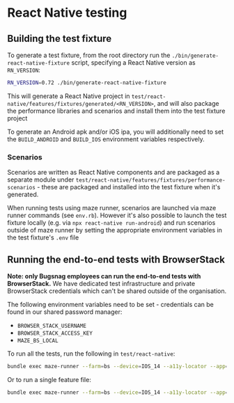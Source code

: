 # React Native testing

## Building the test fixture

To generate a test fixture, from the root directory run the `./bin/generate-react-native-fixture` script, specifying a React Native version as `RN_VERSION`:

```sh
RN_VERSION=0.72 ./bin/generate-react-native-fixture
```

This will generate a React Native project in `test/react-native/features/fixtures/generated/<RN_VERSION>`, and will also package the performance libraries and scenarios and install them into the test fixture project

To generate an Android apk and/or iOS ipa, you will additionally need to set the `BUILD_ANDROID` and `BUILD_IOS` environment variables respectively.

### Scenarios

Scenarios are written as React Native components and are packaged as a separate module under `test/react-native/features/fixtures/performance-scenarios` - these are packaged and installed into the test fixture when it's generated.

When running tests using maze runner, scenarios are launched via maze runner commands (see `env.rb`). However it's also possible to launch the test fixture locally (e.g. via `npx react-native run-android`) and run scenarios outside of maze runner by setting the appropriate environment variables in the test fixture's `.env` file

## Running the end-to-end tests with BrowserStack

__Note: only Bugsnag employees can run the end-to-end tests with BrowserStack.__ We have dedicated test infrastructure and private BrowserStack credentials which can't be shared outside of the organisation.

The following environment variables need to be set - credentials can be found in our shared password manager:

- `BROWSER_STACK_USERNAME`
- `BROWSER_STACK_ACCESS_KEY`
- `MAZE_BS_LOCAL`

To run all the tests, run the following in `test/react-native`:

```sh
bundle exec maze-runner --farm=bs --device=IOS_14 --a11y-locator --app=features/fixtures/generated/0.72/output/reactnative.ipa
```

Or to run a single feature file:

```sh
bundle exec maze-runner --farm=bs --device=IOS_14 --a11y-locator --app=features/fixtures/generated/0.72/output/reactnative.ipa features/manual-spans.feature
```

